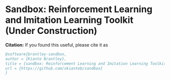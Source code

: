 # Sandbox: Reinforcement Learning and Imitation Learning Toolkit (Under Construction)

**Citation:** If you found this useful, please cite it as
```bibtex
@software{brantley-sandbox,
author = {Kiante Brantley},
title = {sandbox: Reinforcement Learning and Imitation Learning Toolkit },
url = {https://github.com/xkianteb/sandbox}
}
```
